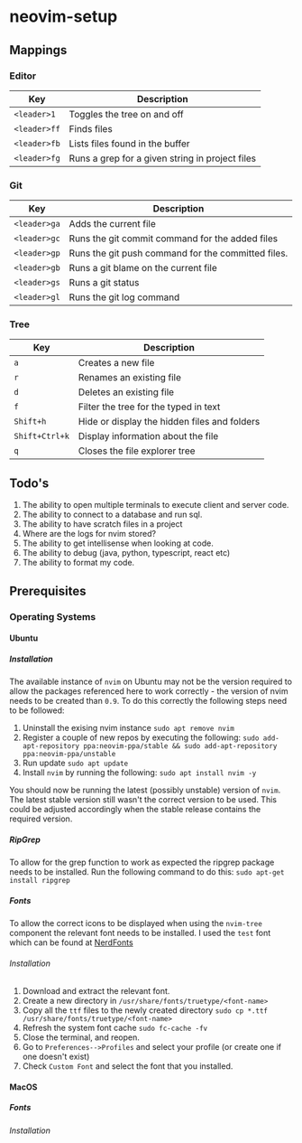 # neovim-setup

## Mappings

### Editor

|Key| Description|
|--|--|
|`<leader>1` | Toggles the tree on and off |
|`<leader>ff` | Finds files |
|`<leader>fb` | Lists files found in the buffer |
|`<leader>fg` | Runs a grep for a given string in project files |

### Git

|Key| Description|
|--|--|
|`<leader>ga` | Adds the current file |
|`<leader>gc` | Runs the git commit command for the added files |
|`<leader>gp` | Runs the git push command for the committed files. |
|`<leader>gb` | Runs a git blame on the current file |
|`<leader>gs` | Runs a git status |
|`<leader>gl` | Runs the git log command |

### Tree

|Key| Description|
|--|--|
|`a`| Creates a new file |
|`r`| Renames an existing file |
|`d`| Deletes an existing file |
|`f`| Filter the tree for the typed in text |
|`Shift+h` | Hide or display the hidden files and folders |
|`Shift+Ctrl+k` | Display information about the file |
|`q` | Closes the file explorer tree |


## Todo's
1. The ability to open multiple terminals to execute client and server code.
2. The ability to connect to a database and run sql.
3. The ability to have scratch files in a project
4. Where are the logs for nvim stored?
5. The ability to get intellisense when looking at code.
6. The ability to debug (java, python, typescript, react etc)
7. The ability to format my code.

## Prerequisites

### Operating Systems

#### Ubuntu

##### Installation
The available instance of `nvim` on Ubuntu may not be the version required to allow the packages referenced here to work correctly - the version of nvim needs to be created than `0.9`. To do this correctly the following steps need to be followed:

1. Uninstall the exising nvim instance `sudo apt remove nvim`
2. Register a couple of new repos by executing the following: `sudo add-apt-repository ppa:neovim-ppa/stable && sudo add-apt-repository ppa:neovim-ppa/unstable`
3. Run update `sudo apt update`
4. Install `nvim` by running the following: `sudo apt install nvim -y`

You should now be running the latest (possibly unstable) version of `nvim`. The latest stable version still wasn't the correct version to be used. This could be adjusted accordingly when the stable release contains the required version.

##### RipGrep
To allow for the grep function to work as expected the ripgrep package needs to be installed. Run the following command to do this: `sudo apt-get install ripgrep`

##### Fonts
To allow the correct icons to be displayed when using the `nvim-tree` component the relevant font needs to be installed. I used the `test` font which can be found at [NerdFonts](https://www.nerdfonts.com/)

###### Installation
1. Download and extract the relevant font.
2. Create a new directory in `/usr/share/fonts/truetype/<font-name>`
3. Copy all the `ttf` files to the newly created directory `sudo cp *.ttf /usr/share/fonts/truetype/<font-name>`
4. Refresh the system font cache `sudo fc-cache -fv`
5. Close the terminal, and reopen.
6. Go to `Preferences-->Profiles` and select your profile (or create one if one doesn't exist)
7. Check `Custom Font` and select the font that you installed.

#### MacOS

##### Fonts

###### Installation
